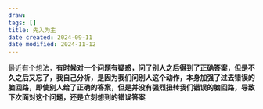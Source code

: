 ```yaml
---
draw:
tags: []
title: 先入为主
date created: 2024-09-11
date modified: 2024-11-12
---
```


最近有个想法，**有时候对一个问题有疑惑，问了别人之后得到了正确答案，但是不久之后又忘了，我自己分析，是因为我们问别人这个动作，本身加强了过去错误的脑回路，即使别人给了正确的答案，但是并没有强烈扭转我们错误的脑回路，导致下次面对这个问题，还是立刻想到的错误答案**
